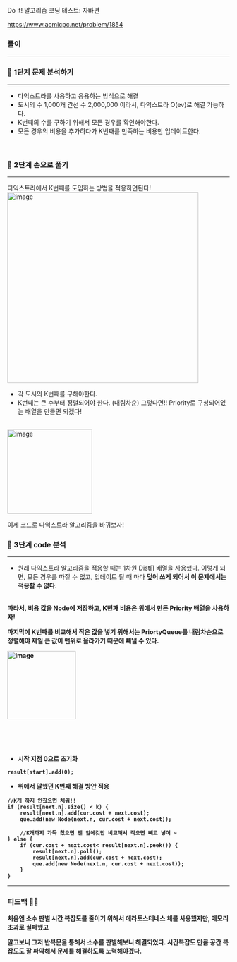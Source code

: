 Do it! 알고리즘 코딩 테스트: 자바편 

https://www.acmicpc.net/problem/1854

### 풀이
---
### 📄 1단계 문제 분석하기
---
- 다익스트라를 사용하고 응용하는 방식으로 해결
- 도시의 수 1,000개 간선 수 2,000,000 이라서, 다익스트라 O(ev)로 해결 가능하다.
- K번째의 수를 구하기 위해서 모든 경우를 확인해야한다. 
- 모든 경우의 비용을 추가하다가 K번째를 만족하는 비용만 업데이트한다.
<br>

### 🤘 2단계 손으로 풀기
---
다익스트라에서 K번째를 도입하는 방법을 적용하면된다!
<img width="433" alt="image" src="https://github.com/2-say/algorithm-study/assets/91319157/67bb36b5-1125-4dbf-8e88-e37b83479ed3">

- 각 도시의 K번째를 구해야한다. 
- K번째는 큰 수부터 정렬되어야 한다. (내림차순)
그렇다면!! Priority<Integer>로 구성되어있는 배열을 만들면 되겠다!
<br>

<img width="192" alt="image" src="https://github.com/2-say/algorithm-study/assets/91319157/91de61e6-bab7-4f82-b2d3-1d3484fb5c2b">

<br>

이제 코드로 다익스트라 알고리즘을 바꿔보자! 

### 👀 3단계 code 분석 
---
- 원래 다익스트라 알고리즘을 적용할 때는 1차원 Dist[] 배열을 사용했다. 이렇게 되면, 모든 경우를 따질 수 없고, 업데이트 될 때 마다 <b>덮어 쓰게 되어서 <b> 이 문제에서는 적용할 수 없다. 

<br> 따라서, 비용 값을 Node에 저장하고, K번째 비용은 위에서 만든 Priority<Integer> 배열을 사용하자! 

마지막에 K번째를 비교해서 작은 값을 넣기 위해서는 PriortyQueue를 내림차순으로 정렬해야 제일 큰 값이 맨위로 올라가기 때문에 빼낼 수 있다.

<img width="155" alt="image" src="https://github.com/2-say/algorithm-study/assets/91319157/fce79b53-90b9-48de-aaf3-c173286e57fe">

<br><br><br>




- 시작 지점 0으로 초기화

```
result[start].add(0);
```

- 위에서 말했던 K번째 해결 방안 적용
```
//K개 까지 안찼으면 채워!!
if (result[next.n].size() < k) {
    result[next.n].add(cur.cost + next.cost);
    que.add(new Node(next.n, cur.cost + next.cost));

    //K개까지 가득 찼으면 맨 앞에것만 비교해서 작으면 빼고 넣어 ~ 
} else {
    if (cur.cost + next.cost< result[next.n].peek()) {
        result[next.n].poll();
        result[next.n].add(cur.cost + next.cost);
        que.add(new Node(next.n, cur.cost + next.cost));
    }
}
```



---

### 피드백 👩‍🏫
처음엔 소수 판별 시간 복잡도를 줄이기 위해서 에라토스테네스 체를 사용했지만, 메모리 초과로 실패했고 

알고보니 그저 반복문을 통해서 소수를 판별해보니 해결되었다. 시간복잡도 만큼 공간 복잡도도 잘 파악해서 문제를 해결하도록 노력해야겠다.

